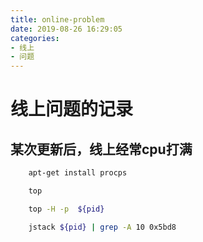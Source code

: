 ```yaml
---
title: online-problem
date: 2019-08-26 16:29:05
categories:
- 线上
- 问题
---
```


# 线上问题的记录

## 某次更新后，线上经常cpu打满

```bash
    apt-get install procps

    top

    top -H -p  ${pid}

    jstack ${pid} | grep -A 10 0x5bd8

```